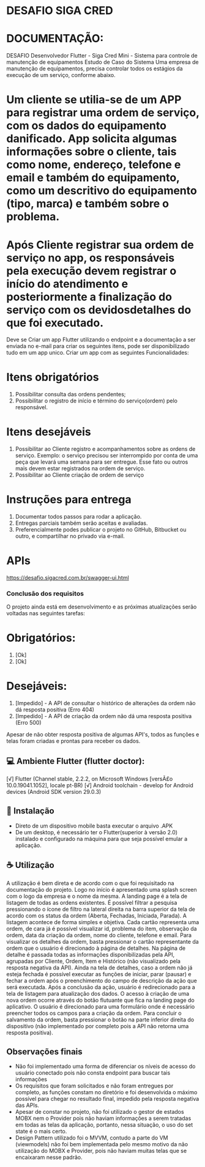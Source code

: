 # DESAFIO SIGA CRED

# DOCUMENTAÇÃO:
DESAFIO Desenvolvedor Flutter - Siga Cred
Mini - Sistema para controle de manutenção de equipamentos
Estudo de Caso do Sistema
Uma empresa de manutenção de equipamentos, precisa controlar todos os estágios da execução de um serviço, conforme abaixo.
# Um cliente se utilia-se de um APP para  registrar uma ordem de serviço, com os dados do equipamento danificado. App solicita algumas informações sobre o cliente, tais como nome, endereço, telefone e email e também do equipamento, como um descritivo do equipamento (tipo, marca) e também sobre o problema.
# Após Cliente registrar sua  ordem de serviço no app, os responsáveis pela execução devem registrar o início do atendimento e posteriormente a finalização do serviço com os devidosdetalhes do que foi executado.

Deve se Criar um app Flutter utilizando o endpoint e a documentação a ser enviada no e-mail para criar os seguintes itens, pode ser disponibilizado tudo em um app unico.
Criar um app com as seguintes Funcionalidades:
# Itens obrigatórios	
1.	Possibilitar consulta das ordens pendentes;
2.	Possibilitar o registro de início e término do serviço(ordem) pelo responsável.
# Itens desejáveis
1.	Possibilitar ao Cliente registro e acompanhamentos sobre as ordens de serviço. Exemplo: o serviço precisou ser interrompido por conta de uma peça que levará uma semana para ser entregue. Esse fato ou outros mais devem estar registrados na ordem de serviço.
2.	Possibilitar ao Cliente criação de ordem de serviço

# Instruções para entrega
1.	Documentar todos passos para rodar a aplicação.
2.	Entregas parciais também serão aceitas e avaliadas.
3.	Preferencialmente podes publicar o projeto no GitHub, Bitbucket ou outro, e compartilhar no privado via e-mail.

# APIs
https://desafio.sigacred.com.br/swagger-ui.html


### Conclusão dos requisitos

O projeto ainda está em desenvolvimento e as próximas atualizações serão voltadas nas seguintes tarefas:

# Obrigatórios:
1.	[Ok]
2.	[Ok]
# Desejáveis:
1.	[Impedido] - A API de consultar o histórico de alterações da ordem não dá resposta positiva (Erro 404)
2.  [Impedido] - A API de criação da ordem não dá uma resposta positiva (Erro 500)

Apesar de não obter resposta positiva de algumas API's, todos as funções e telas foram criadas e prontas para receber os dados. 

## 💻 Ambiente Flutter (flutter doctor):

[√] Flutter (Channel stable, 2.2.2, on Microsoft Windows [versÃ£o 10.0.19041.1052], locale pt-BR)
[√] Android toolchain - develop for Android devices (Android SDK version 29.0.3)

## 🚀 Instalação

- Direto de um dispositivo mobile basta executar o arquivo .APK
- De um desktop, é necessário ter o Flutter(superior à versão 2.0) instalado e configurado na máquina para que seja possível emular a aplicação.

## ☕ Utilização

A utilização é bem direta e de acordo com o que foi requisitado na documentação do projeto.
Logo no início é apresentado uma splash screen com o logo da empresa e o nome da mesma. A landing page é a tela de listagem de todas as ordens existentes. É possível filtrar a pesquisa pressionando o ícone de filtro na lateral direita na barra superior da tela de acordo com os status da ordem (Aberta, Fechadas, Iniciada, Parada).
A listagem acontece de forma simples e objetiva. Cada cartão representa uma ordem, de cara já é possível visualizar id, problema do item, observação da ordem, data da criação da ordem, nome do cliente, telefone e email.
Para visualizar os detalhes da ordem, basta pressionar o cartão representante da ordem que o usuário é direcionado à página de detalhes. Na página de detalhe é passada todas as informações disponibilizadas pela API, agrupadas por Cliente, Ordem, Item e Histórico (não visualizado pela resposta negativa da API). Ainda na tela de detalhes, caso a ordem não já esteja fechada é possível executar as funções de iniciar, parar (pausar) e fechar a ordem após o preenchimento do campo de descrição da ação que será executada.
Após a conclusão da ação, usuário é redirecionado para a tela de listagem para atualização dos dados.
O acesso à criação de uma nova ordem ocorre através do botão flutuante que fica na landing page do aplicativo. O usuário é direcionado para uma formulário onde é necessário preencher todos os campos para a criação da ordem. Para concluir o salvamento da ordem, basta pressionar o botão na parte inferior direita do dispositivo (não implementado por completo pois a API não retorna uma resposta positiva).

## Observações finais

- Não foi implementado uma forma de diferenciar os níveis de acesso do usuário conectado pois não consta endpoint para buscar tais informações
- Os requisitos que foram solicitados e não foram entregues por completo, as funções constam no diretório e foi desenvolvida o máximo possível para chegar no resultado final, impedido pela resposta negativa das APIs.
- Apesar de constar no projeto, não foi utilizado o gestor de estados MOBX nem o Provider pois não haviam informações a serem tratadas em todas as telas da aplicação, portanto, nessa situação, o uso do set state é o mais certo.
- Design Pattern utilizado foi o MVVM, contudo a parte do VM (viewmodels) não foi bem implementada pelo mesmo motivo da não utilização do MOBX e Provider, pois não haviam muitas telas que se encaixaram nesse padrão.